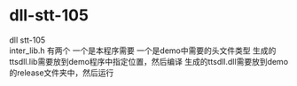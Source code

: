# dll-stt-105
dll   stt-105  
inter_lib.h 有两个 一个是本程序需要  一个是demo中需要的头文件类型 
生成的ttsdll.lib需要放到demo程序中指定位置，然后编译
生成的ttsdll.dll需要放到demo的release文件夹中，然后运行
